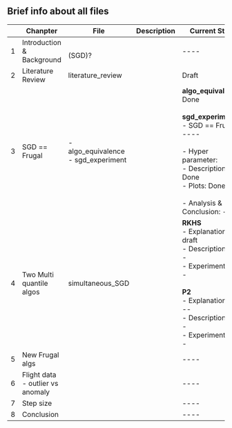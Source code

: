 ## Brief info about all files

|   	| Chanpter                         	| File                                   	| Description 	| Current State                                                                                                                                                                                                   	| Deadline                 	|
|---	|----------------------------------	|----------------------------------------	|-------------	|-----------------------------------------------------------------------------------------------------------------------------------------------------------------------------------------------------------------	|--------------------------	|
| 1 	| Introduction & Background        	| <br>(SGD)?                             	|             	| ----                                                                                                                                                                                                            	| ?                        	|
| 2 	| Literature Review                	| literature_review                      	|             	| Draft                                                                                                                                                                                                           	| 2019/12/15               	|
| 3 	| SGD == Frugal                    	| - algo_equivalence<br>- sgd_experiment 	|             	| **algo_equivalence**: Done<br><br>  **sgd_experiment**: <br>    - SGD == Frugal: ----<br><br>    - Hyper parameter: <br>        - Description: Done<br>        - Plots: Done<br><br>        - Analysis & Conclusion: ---- 	| 2020/03/15               	|
| 4 	| Two Multi quantile algos           	| simultaneous_SGD                       	|             	| **RKHS**<br>    - Explanation: draft<br>    - Description: ----<br>    - Experiment: ----<br><br> **P2**<br>    - Explanation: ----<br>    - Description: ----<br>    - Experiment: ----                             	| 2020/01/10<br>2020/02/28 	|
| 5 	| New Frugal algs                  	|                                        	|             	| ----                                                                                                                                                                                                            	| ？                       	|
| 6 	| Flight data - outlier vs anomaly 	|                                        	|             	| ----                                                                                                                                                                                                            	| ？                       	|
| 7 	| Step size                        	|                                        	|             	| ----                                                                                                                                                                                                            	| ?                        	|
| 8 	| Conclusion                       	|                                        	|             	| ----                                                                                                                                                                                                            	| ?                        	|